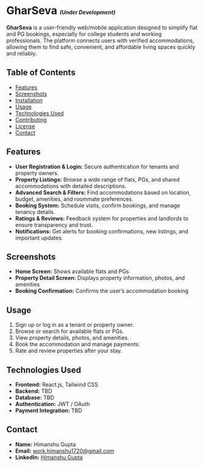 # GharSeva  <span style="font-size:0.5em;"> *(Under Development)*</span>

**GharSeva** is a user-friendly web/mobile application designed to simplify flat and PG bookings, especially for college students and working professionals. The platform connects users with verified accommodations, allowing them to find safe, convenient, and affordable living spaces quickly and reliably.


## Table of Contents
- [Features](#features)  
- [Screenshots](#screenshots)  
- [Installation](#installation)  
- [Usage](#usage)  
- [Technologies Used](#technologies-used)  
- [Contributing](#contributing)  
- [License](#license)  
- [Contact](#contact)  


## Features
- **User Registration & Login:** Secure authentication for tenants and property owners.  
- **Property Listings:** Browse a wide range of flats, PGs, and shared accommodations with detailed descriptions.  
- **Advanced Search & Filters:** Find accommodations based on location, budget, amenities, and roommate preferences.  
- **Booking System:** Schedule visits, confirm bookings, and manage tenancy details.  
- **Ratings & Reviews:** Feedback system for properties and landlords to ensure transparency and trust.  
- **Notifications:** Get alerts for booking confirmations, new listings, and important updates.  


## Screenshots

- **Home Screen:** Shows available flats and PGs  
- **Property Detail Screen:** Displays property information, photos, and amenities  
- **Booking Confirmation:** Confirms the user’s accommodation booking  


## Usage
1. Sign up or log in as a tenant or property owner.  
2. Browse or search for available flats or PGs.  
3. View property details, photos, and amenities.  
4. Book the accommodation and manage payments.  
5. Rate and review properties after your stay.  


## Technologies Used
- **Frontend:** React.js, Tailwind CSS  
- **Backend:** TBD
- **Database:** TBD
- **Authentication:** JWT / OAuth  
- **Payment Integration:** TBD  


## Contact
- **Name:** Himanshu Gupta  
- **Email:** work.himanshu1720@gmail.com  
- **LinkedIn:** [Himanshu Gupta](https://www.linkedin.com/in/geekyhim/)  
